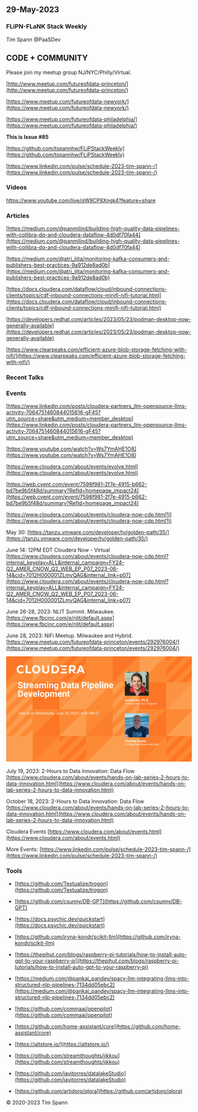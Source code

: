 ## 29-May-2023

### FLiPN-FLaNK Stack Weekly

Tim Spann @PaaSDev




## CODE + COMMUNITY


Please join my meetup group NJ/NYC/Philly/Virtual. 

[http://www.meetup.com/futureofdata-princeton/](http://www.meetup.com/futureofdata-princeton/)

[https://www.meetup.com/futureofdata-newyork/](https://www.meetup.com/futureofdata-newyork/)

[https://www.meetup.com/futureofdata-philadelphia/](https://www.meetup.com/futureofdata-philadelphia/)



**This is Issue #85**


[https://github.com/tspannhw/FLiPStackWeekly](https://github.com/tspannhw/FLiPStackWeekly)

[https://www.linkedin.com/pulse/schedule-2023-tim-spann-/](https://www.linkedin.com/pulse/schedule-2023-tim-spann-/)



### Videos

https://www.youtube.com/live/qW9CP8Xngk4?feature=share


### Articles

[https://medium.com/@panmilind/building-high-quality-data-pipelines-with-collibra-dq-and-cloudera-dataflow-4d0df70fa44](https://medium.com/@panmilind/building-high-quality-data-pipelines-with-collibra-dq-and-cloudera-dataflow-4d0df70fa44)

[https://medium.com/@atri_iiita/monitoring-kafka-consumers-and-publishers-best-practices-9a912de8ad0b](https://medium.com/@atri_iiita/monitoring-kafka-consumers-and-publishers-best-practices-9a912de8ad0b)

[https://docs.cloudera.com/dataflow/cloud/inbound-connections-clients/topics/cdf-inbound-connections-minifi-nifi-tutorial.html](https://docs.cloudera.com/dataflow/cloud/inbound-connections-clients/topics/cdf-inbound-connections-minifi-nifi-tutorial.html)

[https://developers.redhat.com/articles/2023/05/23/podman-desktop-now-generally-available](https://developers.redhat.com/articles/2023/05/23/podman-desktop-now-generally-available)

[https://www.clearpeaks.com/efficient-azure-blob-storage-fetching-with-nifi/](https://www.clearpeaks.com/efficient-azure-blob-storage-fetching-with-nifi/)


### Recent Talks


### Events

[https://www.linkedin.com/posts/cloudera-partners_llm-opensource-llms-activity-7064751460844015616-gF45?utm_source=share&utm_medium=member_desktop](https://www.linkedin.com/posts/cloudera-partners_llm-opensource-llms-activity-7064751460844015616-gF45?utm_source=share&utm_medium=member_desktop)

[https://www.youtube.com/watch?v=Ws7YmAHE1O8](https://www.youtube.com/watch?v=Ws7YmAHE1O8)

[https://www.cloudera.com/about/events/evolve.html](https://www.cloudera.com/about/events/evolve.html)

[https://web.cvent.com/event/7598f981-2f7e-4915-b662-bd7be9b5f48d/summary?RefId=homepage_impact24](https://web.cvent.com/event/7598f981-2f7e-4915-b662-bd7be9b5f48d/summary?RefId=homepage_impact24)

[https://www.cloudera.com/about/events/cloudera-now-cdp.html?i](https://www.cloudera.com/about/events/cloudera-now-cdp.html?i)

May 30:
[https://tanzu.vmware.com/developer/tv/golden-path/35/](https://tanzu.vmware.com/developer/tv/golden-path/35/)

June 14:  12PM EDT
Cloudera Now - Virtual
[https://www.cloudera.com/about/events/cloudera-now-cdp.html?internal_keyplay=ALL&internal_campaign=FY24-Q2_AMER_CNOW_Q2_WEB_EP_P07_2023-06-14&cid=7012H000001ZLmyQAG&internal_link=p07](https://www.cloudera.com/about/events/cloudera-now-cdp.html?internal_keyplay=ALL&internal_campaign=FY24-Q2_AMER_CNOW_Q2_WEB_EP_P07_2023-06-14&cid=7012H000001ZLmyQAG&internal_link=p07)

June 26-28, 2023:  NLIT Summit.  Milwaukee.  
[https://www.fbcinc.com/e/nlit/default.aspx](https://www.fbcinc.com/e/nlit/default.aspx)

June 28, 2023:  NiFi Meetup.   Milwaukee and Hybrid.
[https://www.meetup.com/futureofdata-princeton/events/292976004/](https://www.meetup.com/futureofdata-princeton/events/292976004/)

![meetup](https://raw.githubusercontent.com/tspannhw/FLiPStackWeekly/main/images/junemeetup.jpg)

July 19, 2023:   2-Hours to Data Innovation:   Data Flow
[https://www.cloudera.com/about/events/hands-on-lab-series-2-hours-to-data-innovation.html](https://www.cloudera.com/about/events/hands-on-lab-series-2-hours-to-data-innovation.html)

October 18, 2023:  2-Hours to Data Innovation:   Data Flow
[https://www.cloudera.com/about/events/hands-on-lab-series-2-hours-to-data-innovation.html](https://www.cloudera.com/about/events/hands-on-lab-series-2-hours-to-data-innovation.html)

Cloudera Events
[https://www.cloudera.com/about/events.html](https://www.cloudera.com/about/events.html)

More Events:
[https://www.linkedin.com/pulse/schedule-2023-tim-spann-/](https://www.linkedin.com/pulse/schedule-2023-tim-spann-/)



### Tools

* [https://github.com/Textualize/trogon](https://github.com/Textualize/trogon)

* [https://github.com/csunny/DB-GPT](https://github.com/csunny/DB-GPT)

* [https://docs.psychic.dev/quickstart](https://docs.psychic.dev/quickstart)

* [https://github.com/iryna-kondr/scikit-llm](https://github.com/iryna-kondr/scikit-llm)

* [https://thepihut.com/blogs/raspberry-pi-tutorials/how-to-install-auto-gpt-to-your-raspberry-pi](https://thepihut.com/blogs/raspberry-pi-tutorials/how-to-install-auto-gpt-to-your-raspberry-pi)

* [https://medium.com/@pankaj_pandey/spacy-llm-integrating-llms-into-structured-nlp-pipelines-7134dd05ebc2](https://medium.com/@pankaj_pandey/spacy-llm-integrating-llms-into-structured-nlp-pipelines-7134dd05ebc2)

* [https://github.com/commaai/openpilot](https://github.com/commaai/openpilot)

* [https://github.com/home-assistant/core](https://github.com/home-assistant/core)

* [https://altstore.io/](https://altstore.io/)

* [https://github.com/streamthoughts/jikkou](https://github.com/streamthoughts/jikkou)

* [https://github.com/javitorres/datalakeStudio](https://github.com/javitorres/datalakeStudio)

* [https://github.com/artidoro/qlora](https://github.com/artidoro/qlora)

&copy; 2020-2023 Tim Spann
